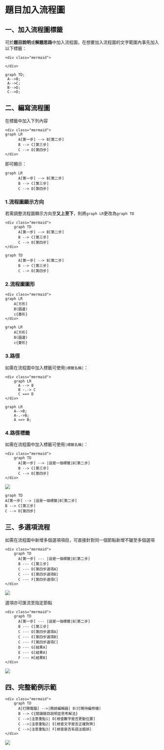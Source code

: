 # 題目加入流程圖 #


## 一、加入流程圖標籤 ##

可於**題目說明**或**解題思路**中加入流程圖，在想要加入流程圖的文字範圍內事先加入以下標籤：

```
<div class="mermaid">

</div>
```

```mermaid
graph TD;
 A-->B;
 A-->C;
 B-->D;
 C-->D;
```

## 二、編寫流程圖 ##

在標籤中加入下列內容

```
<div class="mermaid">
graph LR
      A[第一步] --> B[第二步]
      B --> C[第三步]
      C --> D[第四步]
</div>
```

即可顯示：
```mermaid
graph LR
      A[第一步] --> B[第二步]
      B --> C[第三步]
      C --> D[第四步]
```

### 1.流程圖顯示方向 ###

若需調整流程圖顯示方向至**又上至下**，則將```graph LR```更改為```graph TD```

```
<div class="mermaid">
    graph TD
      A[第一步] --> B[第二步]
      B --> C[第三步]
      C --> D[第四步]
</div>
```

```mermaid
graph TD
      A[第一步] --> B[第二步]
      B --> C[第三步]
      C --> D[第四步]
```


### 2.流程圖圖形 ###

```
<div class="mermaid">
graph LR
    A[方形]
    B(圓邊)
    c{菱形}
</div>
```

```mermaid
graph LR
    A[方形]
    B(圓邊)
    c{菱形}
```


### 3.路徑 ###

如需在流程圖中加入標籤可使用```|標籤名稱|```：

```
<div class="mermaid">
    graph LR
      A --> B
      B -.-> C
      C ==> D
</div>
```

```mermaid
graph LR
    A-->B;
    A-.->B;
    A ==> B;
```


### 4.路徑標籤 ###

如需在流程圖中加入標籤可使用```|標籤名稱|```：

```
<div class="mermaid">
    graph TD
      A[第一步] --> |這是一個標籤|B[第二步]
      B --> C[第三步]
      C --> D[第四步]
</div>
```

![](https://i.imgur.com/3jjeLxF.png)

```mermaid
graph TD
A[第一步] --> |這是一個標籤|B[第二步]
B --> C[第三步]
C --> D[第四步]
```








## 三、多選項流程 ##

如需在流程圖中新增多個選項項目，可直接針對同一個節點新增不皺至多個選項

```
<div class="mermaid">
    graph TD
      A[第一步] --- |這是一個標籤|B[第二步]
      B --- C[第三步]
      C --- D[第四步選項A]
      C --- E[第四步選項B]
      C --- F[第四步選項C]
</div>
```

![](https://i.imgur.com/2QdVSGw.png)

選項亦可匯流至指定節點

```
<div class="mermaid">
    graph TD
      A[第一步] --- |這是一個標籤|B[第二步]
      B --- C[第三步]
      C --- D[第四步選項A]
      C --- E[第四步選項B]
      C --- F[第四步選項C]
      D --- G[結果A]
      E --- G[結果A]
      F --- H[結果B]
</div>
```

![](https://i.imgur.com/TFCMVM1.png)



## 四、完整範例示範 ##

```
<div class="mermaid">
    graph TD
      A[打開電腦] -->|開啟編輯器| B(打開待編修檔)
      B --> C{閱讀題目說明並思考解法}
      C -->|注意重點1| D[檢查數字是否更動位置]
      C -->|注意重點2| E[檢查文字是否正確對齊]
      C -->|注意重點3| F[檢查是否有語法錯誤]
</div>
```

![](https://i.imgur.com/CR5mBw4.png)